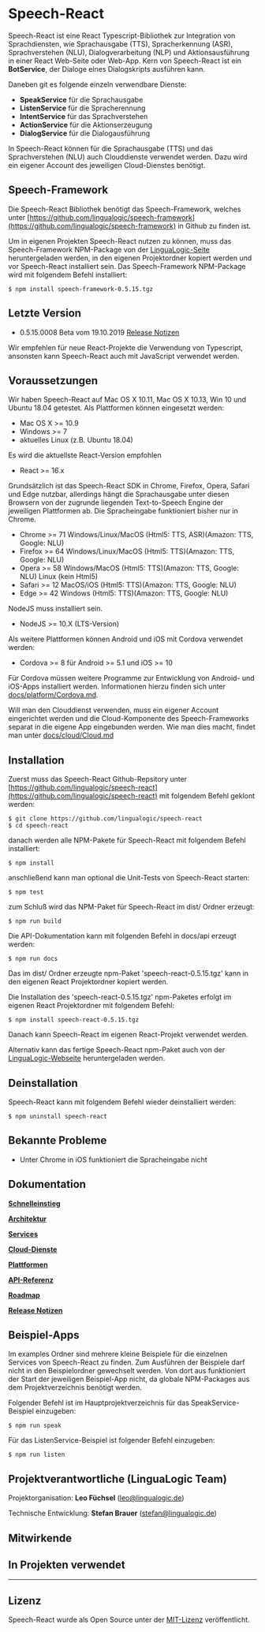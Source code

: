 # Speech-React

Speech-React ist eine React Typescript-Bibliothek zur Integration von Sprachdiensten, wie Sprachausgabe (TTS), Spracherkennung (ASR), Sprachverstehen (NLU), Dialogverarbeitung (NLP) und Aktionsausführung in einer React Web-Seite oder Web-App. Kern von Speech-React ist ein **BotService**, der Dialoge eines Dialogskripts ausführen kann.

Daneben git es folgende einzeln verwendbare Dienste:

* **SpeakService** für die Sprachausgabe
* **ListenService** für die Spracherennung
* **IntentService** für das Sprachverstehen
* **ActionService** für die Aktionserzeugung
* **DialogService** für die Dialogausführung


In Speech-React können für die Sprachausgabe (TTS) und das Sprachverstehen (NLU) auch Clouddienste verwendet werden. Dazu wird ein eigener Account des jeweiligen Cloud-Dienstes benötigt.


## Speech-Framework

Die Speech-React Bibliothek benötigt das Speech-Framework, welches unter [https://github.com/lingualogic/speech-framework](https://github.com/lingualogic/speech-framework) in Github zu finden ist.

Um in eigenen Projekten Speech-React nutzen zu können, muss das Speech-Framework NPM-Package von der [LinguaLogic-Seite](https://lingualogic.de) heruntergeladen werden, in den eigenen Projektordner kopiert werden und vor Speech-React installiert sein. Das Speech-Framework NPM-Package wird mit folgendem Befehl installiert:

    $ npm install speech-framework-0.5.15.tgz


## Letzte Version

* 0.5.15.0008 Beta vom 19.10.2019 [Release Notizen](./CHANGELOG.md)

Wir empfehlen für neue React-Projekte die Verwendung von Typescript, ansonsten kann Speech-React auch mit JavaScript verwendet werden.


## Voraussetzungen

Wir haben Speech-React auf Mac OS X 10.11, Mac OS X 10.13, Win 10 und Ubuntu 18.04 getestet. Als Plattformen können eingesetzt werden:

* Mac OS X >= 10.9
* Windows >= 7
* aktuelles Linux (z.B. Ubuntu 18.04)

Es wird die aktuellste React-Version empfohlen

* React >= 16.x


Grundsätzlich ist das Speech-React SDK in Chrome, Firefox, Opera, Safari und Edge nutzbar, allerdings hängt die Sprachausgabe unter diesen Browsern von der zugrunde liegenden Text-to-Speech Engine der jeweiligen Plattformen ab. Die Spracheingabe funktioniert bisher nur in Chrome.

* Chrome >= 71   Windows/Linux/MacOS (Html5: TTS, ASR)(Amazon: TTS, Google: NLU)
* Firefox >= 64  Windows/Linux/MacOS (Html5: TTS)(Amazon: TTS, Google: NLU)
* Opera >= 58    Windows/MacOS (Html5: TTS)(Amazon: TTS, Google: NLU) Linux (kein Html5)
* Safari >= 12   MacOS/iOS (Html5: TTS)(Amazon: TTS, Google: NLU)
* Edge >= 42     Windows (Html5: TTS)(Amazon: TTS, Google: NLU)


NodeJS muss installiert sein.

* NodeJS >= 10.X (LTS-Version)

Als weitere Plattformen können Android und iOS mit Cordova verwendet werden:

* Cordova >= 8 für Android  >= 5.1 und iOS >= 10

Für Cordova müssen weitere Programme zur Entwicklung von Android- und iOS-Apps installiert werden.
Informationen hierzu finden sich unter [docs/platform/Cordova.md](./docs/platform/Cordova.md).

Will man den Clouddienst verwenden, muss ein eigener Account eingerichtet werden und die Cloud-Komponente des Speech-Frameworks separat in die eigene App eingebunden werden. Wie man dies macht, findet man unter [docs/cloud/Cloud.md](./docs/cloud/Cloud.md)


## Installation

Zuerst muss das Speech-React Github-Repsitory unter [https://github.com/lingualogic/speech-react](https://github.com/lingualogic/speech-react) mit folgendem Befehl geklont werden:

    $ git clone https://github.com/lingualogic/speech-react
    $ cd speech-react

danach werden alle NPM-Pakete für Speech-React mit folgendem Befehl installiert:

    $ npm install

anschließend kann man optional die Unit-Tests von Speech-React starten:

    $ npm test

zum Schluß wird das NPM-Paket für Speech-React im dist/ Ordner erzeugt:

    $ npm run build

Die API-Dokumentation kann mit folgenden Befehl in docs/api erzeugt werden:

    $ npm run docs

Das im dist/ Ordner erzeugte npm-Paket 'speech-react-0.5.15.tgz' kann in den eigenen React Projektordner kopiert werden.

Die Installation des 'speech-react-0.5.15.tgz' npm-Paketes erfolgt im eigenen React Projektordner mit folgendem Befehl:

    $ npm install speech-react-0.5.15.tgz

Danach kann Speech-React im eigenen React-Projekt verwendet werden. 

Alternativ kann das fertige Speech-React npm-Paket auch von der [LinguaLogic-Webseite](https://lingualogic.de) heruntergeladen werden.


## Deinstallation

Speech-React kann mit folgendem Befehl wieder deinstalliert werden:

    $ npm uninstall speech-react


## Bekannte Probleme

* Unter Chrome in iOS funktioniert die Spracheingabe nicht


## Dokumentation

[**Schnelleinstieg**](./docs/quickstart/README.md)

[**Architektur**](./docs/design/Design.md)

[**Services**](./docs/service/Service.md)

[**Cloud-Dienste**](./docs/cloud/Cloud.md)

[**Plattformen**](./docs/platform/README.md)

[**API-Referenz**](https://lingualogic.de/speech-react/docs/latest/api)

[**Roadmap**](./docs/roadmap/README.md)

[**Release Notizen**](./CHANGELOG.md)


## Beispiel-Apps

Im examples Ordner sind mehrere kleine Beispiele für die einzelnen Services von Speech-React zu finden.
Zum Ausführen der Beispiele darf nicht in den Beispielordner gewechselt werden. Von dort aus funktioniert
der Start der jeweiligen Beispiel-App nicht, da globale NPM-Packages aus dem Projektverzeichnis benötigt werden.

Folgender Befehl ist im Hauptprojektverzeichnis für das SpeakService-Beispiel einzugeben:

    $ npm run speak

Für das ListenService-Beispiel ist folgender Befehl einzugeben:

    $ npm run listen


## Projektverantwortliche (LinguaLogic Team)

Projektorganisation: **Leo Füchsel** (leo@lingualogic.de)

Technische Entwicklung: **Stefan Brauer** (stefan@lingualogic.de)


## Mitwirkende


## In Projekten verwendet


-------------------

## Lizenz

Speech-React wurde als Open Source unter der [MIT-Lizenz](./docs/LICENSE.md) veröffentlicht.
